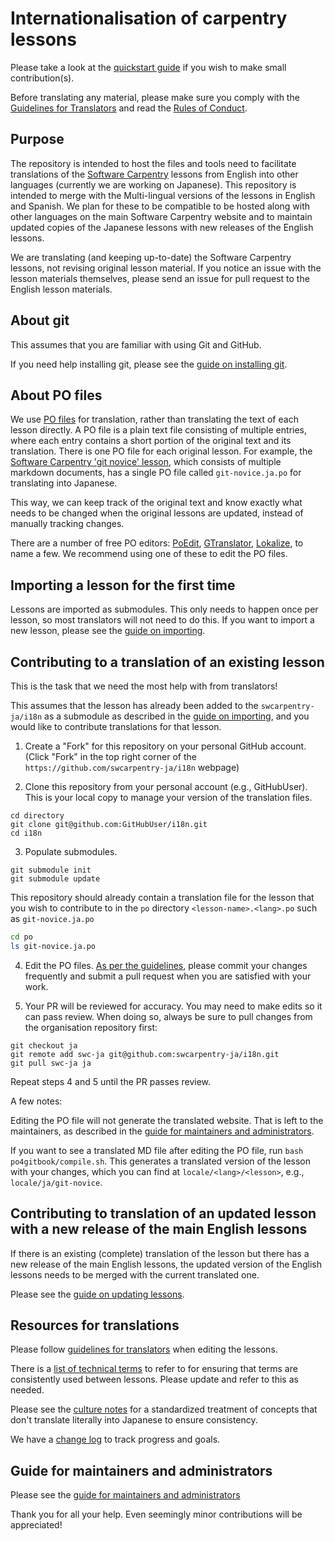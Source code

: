 # Internationalisation of carpentry lessons

Please take a look at the [quickstart guide](quickstart.md) if you wish to make small contribution(s).

Before translating any material, please make sure you comply with the [Guidelines for Translators](TranslatorGuidelines.md) and read the [Rules of Conduct](rules.md).

## Purpose

The repository is intended to host the files and tools need to facilitate translations of the [Software Carpentry](https://software-carpentry.org/) lessons
from English into other languages (currently we are working on Japanese). This repository is intended to merge with the Multi-lingual versions of the lessons
in English and Spanish. We plan for these to be compatible to be hosted along with other languages on the main
Software Carpentry website and to maintain updated copies of the Japanese lessons with new releases of the
English lessons.

We are translating (and keeping up-to-date) the Software Carpentry lessons, not revising original lesson material.
If you notice an issue with the lesson materials themselves, please send an issue for pull request to the English lesson materials.

## About git

This assumes that you are familiar with using Git and GitHub.

If you need help installing git, please see the [guide on installing git](git.md).

## About PO files

We use [PO files](https://www.gnu.org/software/gettext/manual/html_node/PO-Files.html) for translation, rather than translating the text of each lesson directly. A PO file is a plain text file consisting of multiple entries, where each entry contains a short portion of the original text and its translation. There is one PO file for each original lesson. For example, the [Software Carpentry 'git novice' lesson](https://github.com/swcarpentry/git-novice), which consists of multiple markdown documents, has a single PO file called `git-novice.ja.po` for translating into Japanese.

This way, we can keep track of the original text and know exactly what needs to be changed when the original lessons are updated, instead of manually tracking changes.

There are a number of free PO editors: [PoEdit](http://www.poedit.net),
[GTranslator](https://wiki.gnome.org/Apps/Gtranslator), [Lokalize](https://userbase.kde.org/Lokalize), to name a few. We recommend using one of these to edit the PO files.

## Importing a lesson for the first time

Lessons are imported as submodules. This only needs to happen once per lesson, so most translators will not need to do this. If you want to import a new lesson, please see the [guide on importing](importing.md).

## Contributing to a translation of an existing lesson

This is the task that we need the most help with from translators!

This assumes that the lesson has already been added to the `swcarpentry-ja/i18n` as a submodule as described in the [guide on importing](importing.md), and you would like to contribute translations for that lesson.

1. Create a "Fork" for this repository on your personal GitHub account. (Click "Fork" in the top right
  corner of the `https://github.com/swcarpentry-ja/i18n` webpage)

2. Clone this repository from your personal account (e.g., GitHubUser). This is your local copy to manage your version of
 the translation files.

```
cd directory
git clone git@github.com:GitHubUser/i18n.git
cd i18n
```

3. Populate submodules.

```
git submodule init
git submodule update
```

This repository should already contain a translation file for the lesson that you wish to contribute to in the `po` directory `<lesson-name>.<lang>.po` such as `git-novice.ja.po`

```bash
cd po
ls git-novice.ja.po
```

4. Edit the PO files. [As per the guidelines](rules.md), please commit your changes frequently and submit a pull request when you are satisfied with your work.

5. Your PR will be reviewed for accuracy. You may need to make edits so it can pass review. When doing so, always be sure to pull changes from the organisation repository first:

```
git checkout ja
git remote add swc-ja git@github.com:swcarpentry-ja/i18n.git
git pull swc-ja ja
```

Repeat steps 4 and 5 until the PR passes review.

A few notes:

Editing the PO file will not generate the translated website. That is left to the maintainers, as described in the [guide for maintainers and administrators](admin.md).

If you want to see a translated MD file after editing the PO file, run `bash po4gitbook/compile.sh`. This generates a translated version of the lesson with your changes, which you can find at `locale/<lang>/<lesson>`, e.g., `locale/ja/git-novice`.

## Contributing to translation of an updated lesson with a new release of the main English lessons

If there is an existing (complete) translation of the lesson but
  there has a new release of the main English lessons, the updated version
  of the English lessons needs to be merged with the current translated one.

Please see the [guide on updating lessons](updating.md).

## Resources for translations

Please follow [guidelines for translators](TranslatorGuidelines.md) when editing the lessons.

There is a [list of technical terms](https://github.com/swcarpentry-ja/i18n/wiki/Glossary-for-technical-terms) to refer to for ensuring that terms are consistently used between lessons. Please update and refer to this as needed.

Please see the [culture notes](CultureNotes.md) for a standardized treatment of concepts that don't translate literally into Japanese to ensure consistency.

We have a [change log](ChangeLog.md) to track progress and goals.

## Guide for maintainers and administrators

Please see the [guide for maintainers and administrators](admin.md)

Thank you for all your help. Even seemingly minor contributions will be appreciated!
